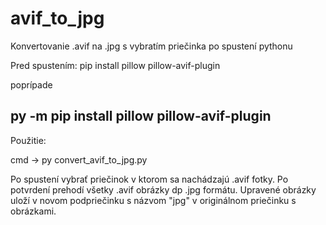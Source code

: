 # avif_to_jpg
Konvertovanie .avif na .jpg s vybratím priečinka po spustení pythonu

Pred spustením:
pip install pillow pillow-avif-plugin

poprípade

py -m pip install pillow pillow-avif-plugin
------
Použitie:

cmd ->
py convert_avif_to_jpg.py

Po spustení vybrať priečinok v ktorom sa nachádzajú .avif fotky.
Po potvrdení prehodí všetky .avif obrázky dp .jpg formátu.
Upravené obrázky uloží v novom podpriečinku s názvom "jpg" v originálnom priečinku s obrázkami.
